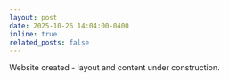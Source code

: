 ```yaml
---
layout: post
date: 2025-10-26 14:04:00-0400
inline: true
related_posts: false
---
```


Website created - layout and content under construction.
